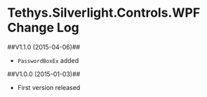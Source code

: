 Tethys.Silverlight.Controls.WPF Change Log
==========================================

##V1.1.0	(2015-04-06)##
* `PasswordBoxEx` added

##V1.0.0	(2015-01-03)##
* First version released
